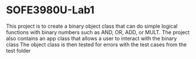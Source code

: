 # SOFE3980U-Lab1

This project is to create a binary object class that can do simple logical functions with binary numbers such as AND, OR, ADD, or MULT. 
The project also contains an app class that allows a user to interact with the binary class
The object class is then tested for errors with the test cases from the test folder
